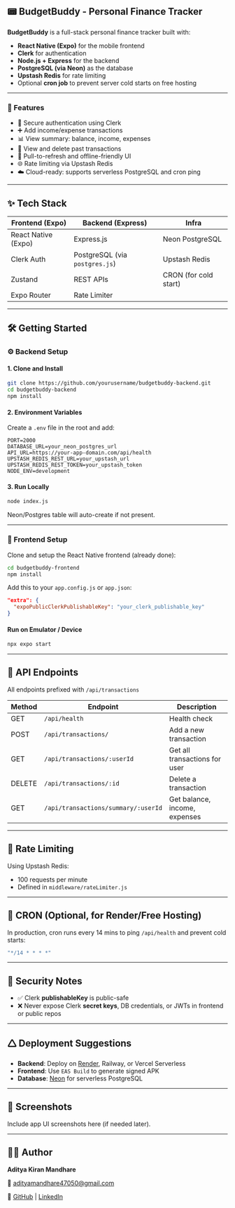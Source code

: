 ## 📟 BudgetBuddy - Personal Finance Tracker

**BudgetBuddy** is a full-stack personal finance tracker built with:

* **React Native (Expo)** for the mobile frontend
* **Clerk** for authentication
* **Node.js + Express** for the backend
* **PostgreSQL (via Neon)** as the database
* **Upstash Redis** for rate limiting
* Optional **cron job** to prevent server cold starts on free hosting

---

### 📲 Features

* 🔐 Secure authentication using Clerk
* ➕ Add income/expense transactions
* 📊 View summary: balance, income, expenses
* 📃️ View and delete past transactions
* 🔄 Pull-to-refresh and offline-friendly UI
* 🌐 Rate limiting via Upstash Redis
* ☁️ Cloud-ready: supports serverless PostgreSQL and cron ping

---

## ✨ Tech Stack

| Frontend (Expo)     | Backend (Express)              | Infra                 |
| ------------------- | ------------------------------ | --------------------- |
| React Native (Expo) | Express.js                     | Neon PostgreSQL       |
| Clerk Auth          | PostgreSQL (via `postgres.js`) | Upstash Redis         |
| Zustand             | REST APIs                      | CRON (for cold start) |
| Expo Router         | Rate Limiter                   |                       |

---

## 🛠️ Getting Started

### ⚙️ Backend Setup

#### 1. Clone and Install

```bash
git clone https://github.com/yourusername/budgetbuddy-backend.git
cd budgetbuddy-backend
npm install
```

#### 2. Environment Variables

Create a `.env` file in the root and add:

```env
PORT=2000
DATABASE_URL=your_neon_postgres_url
API_URL=https://your-app-domain.com/api/health
UPSTASH_REDIS_REST_URL=your_upstash_url
UPSTASH_REDIS_REST_TOKEN=your_upstash_token
NODE_ENV=development
```

#### 3. Run Locally

```bash
node index.js
```

Neon/Postgres table will auto-create if not present.

---

### 📱 Frontend Setup

Clone and setup the React Native frontend (already done):

```bash
cd budgetbuddy-frontend
npm install
```

Add this to your `app.config.js` or `app.json`:

```json
"extra": {
  "expoPublicClerkPublishableKey": "your_clerk_publishable_key"
}
```

#### Run on Emulator / Device

```bash
npx expo start
```

---

## 📡️ API Endpoints

All endpoints prefixed with `/api/transactions`

| Method | Endpoint                            | Description                   |
| ------ | ----------------------------------- | ----------------------------- |
| GET    | `/api/health`                       | Health check                  |
| POST   | `/api/transactions/`                | Add a new transaction         |
| GET    | `/api/transactions/:userId`         | Get all transactions for user |
| DELETE | `/api/transactions/:id`             | Delete a transaction          |
| GET    | `/api/transactions/summary/:userId` | Get balance, income, expenses |

---

## 🧶 Rate Limiting

Using Upstash Redis:

* 100 requests per minute
* Defined in `middleware/rateLimiter.js`

---

## 🔀 CRON (Optional, for Render/Free Hosting)

In production, cron runs every 14 mins to ping `/api/health` and prevent cold starts:

```js
"*/14 * * * *"
```

---

## 🔐 Security Notes

* ✅ Clerk **publishableKey** is public-safe
* ❌ Never expose Clerk **secret keys**, DB credentials, or JWTs in frontend or public repos

---

## 🛆 Deployment Suggestions

* **Backend**: Deploy on [Render](https://render.com), Railway, or Vercel Serverless
* **Frontend**: Use `EAS Build` to generate signed APK
* **Database**: [Neon](https://neon.tech) for serverless PostgreSQL

---

## 📸 Screenshots

Include app UI screenshots here (if needed later).

---

## 🧑‍💻 Author

**Aditya Kiran Mandhare**

📧 [adityamandhare47050@gmail.com](mailto:adityamandhare47050@gmail.com)

🔗 [GitHub](https://github.com/aditya47050) | [LinkedIn](https://www.linkedin.com/in/aditya-mandhare-00217a26b)
